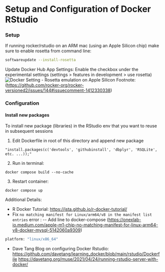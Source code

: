# Setup and Configuration of Docker RStudio

### Setup
If running rocker/rstudio on an ARM mac (using an Apple Silicon chip) make sure to enable rosetta from command line: 
```sh
softwareupdate --install-rosetta
```
Update Docker Hub App Settings: Enable the checkbox under the experimental settings (settings > features in development > use rosetta)
![Docker Setting - Rosetta emulation on Apple Silicon](https://miro.medium.com/v2/resize:fit:1400/format:webp/1*6uPAJ8XiHyZ0gqMy2JscBQ.png)
Footnote: (https://github.com/rocker-org/rocker-versioned2/issues/144#issuecomment-1412330338)

### Configuration

#### Install new packages
To install new package (libraries) in the RStudio env that you want to reuse in subsequent sessions
1. Edit Dockerfile in root of this directory and append new package 
```hp
"install.packages(c('devtools', 'githubinstall', 'dbplyr', 'RSQLite', etc. ...));"
```
2. Run in terminal:
```hp
docker compose build --no-cache
```
3. Restart container:
```hp
docker compose up
```


Additional Details:
- R Docker Tutorial: https://jsta.github.io/r-docker-tutorial/
- Fix `no matching manifest for Linux/arm64/v8 in the manifest list entries` error : 
-- Add line to docker-compose (https://onexlab-io.medium.com/apple-m1-chip-no-matching-manifest-for-linux-arm64-v8-docker-mysql-5142060a9309)
```sh 
platform: "linux/x86_64"
``` 
- Dave Tang Blog on configuring Docker Rstudio:
https://github.com/davetang/learning_docker/blob/main/rstudio/Dockerfile
https://davetang.org/muse/2021/04/24/running-rstudio-server-with-docker/ 